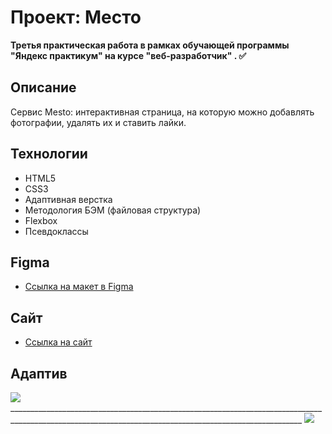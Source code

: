 # Проект: Место

**Третья практическая работа в рамках обучающей программы "Яндекс практикум" на курсе "веб-разработчик" . ✅**

## Описание
Сервис Mesto: интерактивная страница, на которую можно добавлять фотографии, удалять их и ставить лайки.

## Технологии
- HTML5
- CSS3
- Адаптивная верстка 
- Методология БЭМ (файловая структура)
- Flexbox
- Псевдоклассы

## **Figma**

* [Ссылка на макет в Figma](https://www.figma.com/file/2cn9N9jSkmxD84oJik7xL7/JavaScript.-Sprint-4?node-id=0%3A1)
## **Cайт**
* [Ссылка на сайт](https://trqktop.github.io/mesto-project/)


## **Адаптив**

  <img src="https://user-images.githubusercontent.com/102030035/168161242-781c3e17-3255-4360-8758-f9a86acc2eb2.jpg">
  _______________________________________________________________________________________________________________________________________________________
  <img src="https://user-images.githubusercontent.com/102030035/168161073-3699f258-d38b-4fab-aec7-18ae012d09fa.jpg">
